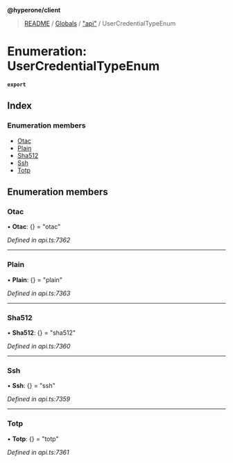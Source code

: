 **@hyperone/client**

> [README](../README.md) / [Globals](../globals.md) / ["api"](../modules/_api_.md) / UserCredentialTypeEnum

# Enumeration: UserCredentialTypeEnum

**`export`** 

## Index

### Enumeration members

* [Otac](_api_.usercredentialtypeenum.md#otac)
* [Plain](_api_.usercredentialtypeenum.md#plain)
* [Sha512](_api_.usercredentialtypeenum.md#sha512)
* [Ssh](_api_.usercredentialtypeenum.md#ssh)
* [Totp](_api_.usercredentialtypeenum.md#totp)

## Enumeration members

### Otac

•  **Otac**: {} = "otac"

*Defined in api.ts:7362*

___

### Plain

•  **Plain**: {} = "plain"

*Defined in api.ts:7363*

___

### Sha512

•  **Sha512**: {} = "sha512"

*Defined in api.ts:7360*

___

### Ssh

•  **Ssh**: {} = "ssh"

*Defined in api.ts:7359*

___

### Totp

•  **Totp**: {} = "totp"

*Defined in api.ts:7361*
